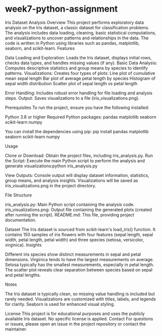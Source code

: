 # week7-python-assignment
Iris Dataset Analysis
Overview
This project performs exploratory data analysis on the Iris dataset, a classic dataset for classification problems. The analysis includes data loading, cleaning, basic statistical computations, and visualizations to uncover patterns and relationships in the data. The code is written in Python using libraries such as pandas, matplotlib, seaborn, and scikit-learn.
Features

Data Loading and Exploration: Loads the Iris dataset, displays initial rows, checks data types, and handles missing values (if any).
Basic Data Analysis: Computes descriptive statistics and group means by species to identify patterns.
Visualizations: Creates four types of plots:
Line plot of cumulative mean sepal length
Bar plot of average petal length by species
Histogram of sepal width distribution
Scatter plot of sepal length vs petal length


Error Handling: Includes robust error handling for file loading and analysis steps.
Output: Saves visualizations to a file (iris_visualizations.png).

Prerequisites
To run the project, ensure you have the following installed:

Python 3.8 or higher
Required Python packages:
pandas
matplotlib
seaborn
scikit-learn
numpy



You can install the dependencies using pip:
pip install pandas matplotlib seaborn scikit-learn numpy

Usage

Clone or Download: Obtain the project files, including iris_analysis.py.
Run the Script: Execute the main Python script to perform the analysis and generate visualizations:python iris_analysis.py


View Outputs:
Console output will display dataset information, statistics, group means, and analysis insights.
Visualizations will be saved as iris_visualizations.png in the project directory.



File Structure

iris_analysis.py: Main Python script containing the analysis code.
iris_visualizations.png: Output file containing the generated plots (created after running the script).
README.md: This file, providing project documentation.

Dataset
The Iris dataset is sourced from scikit-learn's load_iris() function. It contains 150 samples of iris flowers with four features (sepal length, sepal width, petal length, petal width) and three species (setosa, versicolor, virginica).
Insights

Different iris species show distinct measurements in sepal and petal dimensions.
Virginica tends to have the largest measurements on average.
Setosa typically has the smallest measurements, especially in petal length.
The scatter plot reveals clear separation between species based on sepal and petal lengths.

Notes

The Iris dataset is typically clean, so missing value handling is included but rarely needed.
Visualizations are customized with titles, labels, and legends for clarity.
Seaborn is used for enhanced visual styling.

License
This project is for educational purposes and uses the publicly available Iris dataset. No specific license is applied.
Contact
For questions or issues, please open an issue in the project repository or contact the maintainer.
